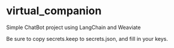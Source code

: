 # virtual_companion
Simple ChatBot project using LangChain and Weaviate


Be sure to copy secrets.keep to secrets.json, and fill in your keys.